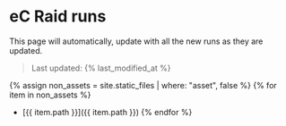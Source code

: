 ---
---

# eC Raid runs

This page will automatically, update with all the new runs as they are updated.
> Last updated: {% last_modified_at %}

{% assign non_assets = site.static_files | where: "asset", false %}
{% for item in non_assets %}
 * [{{ item.path }}]({{ item.path }})
{% endfor %}


